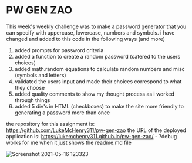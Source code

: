 # PW GEN ZAO
This week's weekly challenge was to make a password generator that you can specify with uppercase, lowercase, numbers and symbols.
i have changed and added to this code in the following ways (and more)
1. added prompts for password criteria 
2. added a function to create a random password (catered to the users choices)
3. added math.random equations to calculate random numbers and misc (symbols and letters)
4. validated the users input and made their choices correspond to what they choose
5. added quality comments to show my thought process as i worked through things
6. added 5 div's in HTML (checkboxes) to make the site more friendly to generating a password more than once 

the repository for this assignment is: https://github.com/LukeMcHenry311/pw-gen-zao
the URL of the deployed application is: https://lukemchenry311.github.io/pw-gen-zao/ - ?debug works for me when it just shows the readme.md file

![Screenshot 2021-05-16 123323](https://user-images.githubusercontent.com/82482629/118408533-3bf66680-b643-11eb-90ff-c92dcde7c39d.png)
